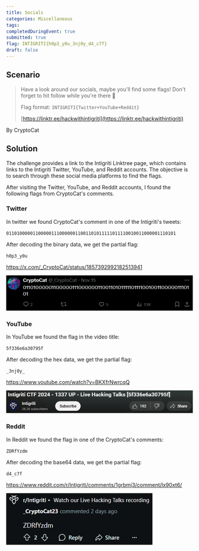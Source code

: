 ```yaml
---
title: Socials
categories: Miscellaneous
tags: 
completedDuringEvent: true
submitted: true
flag: INTIGRITI{h0p3_y0u_3nj0y_d4_c7f}
draft: false
---
```

## Scenario

> Have a look around our socials, maybe you'll find some flags! Don't forget to hit follow while you're there 🥺
>
> Flag format: `INTIGRITI{Twitter+YouTube+Reddit}`
>
> [https://linktr.ee/hackwithintigriti](https://linktr.ee/hackwithintigriti)

By CryptoCat

## Solution

The challenge provides a link to the Intigriti Linktree page, which contains links to the Intigriti Twitter, YouTube, and Reddit accounts. The objective is to search through these social media platforms to find the flags.

After visiting the Twitter, YouTube, and Reddit accounts, I found the following flags from CryptoCat's comments.

### Twitter

In twitter we found CryptoCat's comment in one of the Intigriti's tweets:

```
0110100000110000011100000011001101011111011110010011000001110101
```

After decoding the binary data, we get the partial flag:

```
h0p3_y0u
```

https://x.com/_CryptoCat/status/1857392992182513941

![alt text](image.png)

### YouTube

In YouTube we found the flag in the video title:

```
5f336e6a30795f
```

After decoding the hex data, we get the partial flag:

```
_3nj0y_
```

https://www.youtube.com/watch?v=BKXfrNwrcqQ

![alt text](image-1.png)

### Reddit

In Reddit we found the flag in one of the CryptoCat's comments:

```
ZDRfYzdm
```

After decoding the base64 data, we get the partial flag:

```
d4_c7f
```

https://www.reddit.com/r/Intigriti/comments/1grbmj3/comment/lx90xt6/

![alt text](image-2.png)
